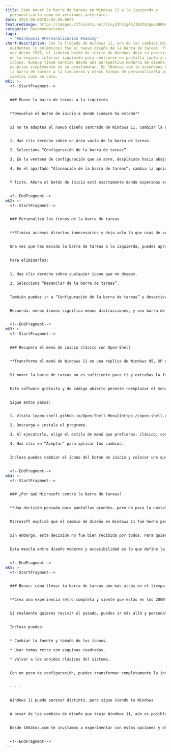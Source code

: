 ```yaml
---
title: Cómo mover la barra de tareas en Windows 11 a la izquierda y
  personalizarla como en versiones anteriores
date: 2025-06-06T03:03:59.087Z
featuredimage: https://images.ctfassets.net/lzny33ho1g45/3BdZG2gwvaNRNqwv3LXkfR/e5b44800476a7fc5e4a0266f435bc009/Windows.jpg?w=1520&fm=avif&q=31&fit=thumb&h=760
categoria: Recomendaciones
tags:
  - "#Windows11 #Personalización #Gaming"
short-description: Con la llegada de Windows 11, uno de los cambios más
  evidentes (y polémicos) fue el nuevo diseño de la barra de tareas. Por primera
  vez desde 1995, el icónico botón de inicio de Windows dejó su posición clásica
  en la esquina inferior izquierda para centrarse en pantalla junto a otros
  íconos. Aunque tiene sentido desde una perspectiva moderna de diseño, muchos
  usuarios simplemente no se acostumbran. En 10datos.com te enseñamos cómo mover
  la barra de tareas a la izquierda y otras formas de personalizarla para que te
  sientas como en casa.
mk1: >-
  <!--StartFragment-->


  ### Mueve la barra de tareas a la izquierda


  **Devuelve el botón de inicio a donde siempre ha estado**


  Si no te adaptas al nuevo diseño centrado de Windows 11, cambiar la alineación de la barra de tareas es muy sencillo. Con unos pocos clics puedes devolver el botón de inicio a su posición de toda la vida:


  1. Haz clic derecho sobre un área vacía de la barra de tareas.

  2. Selecciona “Configuración de la barra de tareas”.

  3. En la ventana de configuración que se abre, desplázate hacia abajo hasta encontrar “Comportamientos de la barra de tareas”.

  4. En el apartado “Alineación de la barra de tareas”, cambia la opción de “Centro” a “Izquierda”.


  Y listo. Ahora el botón de inicio está exactamente donde esperabas encontrarlo: en la esquina inferior izquierda. Este pequeño ajuste puede parecer menor, pero mejora considerablemente la experiencia para quienes llevan décadas usando Windows con el diseño clásico.


  <!--EndFragment-->
mk2: >-
  <!--StartFragment-->


  ### Personaliza los íconos de la barra de tareas


  **Elimina accesos directos innecesarios y deja solo lo que usas de verdad**


  Una vez que has movido la barra de tareas a la izquierda, puedes aprovechar para limpiarla de elementos que no necesitas. Windows 11 viene con varios iconos añadidos por defecto, como Widgets, Chat o Vista de tareas, que tal vez no usas.


  Para eliminarlos:


  1. Haz clic derecho sobre cualquier ícono que no desees.

  2. Selecciona “Desanclar de la barra de tareas”.


  También puedes ir a “Configuración de la barra de tareas” y desactivar secciones completas, como el panel de widgets o el botón de búsqueda. Así tendrás un escritorio más limpio, ágil y adaptado a tus necesidades.


  Recuerda: menos íconos significa menos distracciones, y una barra de tareas más eficiente.


  <!--EndFragment-->
mk3: >-
  <!--StartFragment-->


  ### Recupera el menú de inicio clásico con Open-Shell


  **Transforma el menú de Windows 11 en una réplica de Windows 95, XP o 7**


  Si mover la barra de tareas no es suficiente para ti y extrañas la funcionalidad y apariencia del menú de inicio clásico, existe una solución muy útil: **Open-Shell-Menu**.


  Este software gratuito y de código abierto permite reemplazar el menú moderno de Windows 11 con versiones más tradicionales. Así puedes tener un entorno que luzca como Windows XP o Windows 7, incluso con el viejo botón de inicio.


  Sigue estos pasos:


  1. Visita [open-shell.github.io/Open-Shell-Menu](https://open-shell.github.io/Open-Shell-Menu/).

  2. Descarga e instala el programa.

  3. Al ejecutarlo, elige el estilo de menú que prefieras: clásico, con dos columnas o estilo Windows 7.

  4. Haz clic en “Aceptar” para aplicar los cambios.


  Incluso puedes cambiar el ícono del botón de inicio y colocar uno que imite al de Windows 95. Con estos cambios, tu sistema Windows 11 se verá mucho más familiar y cómodo si vienes de versiones anteriores del sistema operativo.


  <!--EndFragment-->
mk4: >-
  <!--StartFragment-->


  ### ¿Por qué Microsoft centró la barra de tareas?


  **Una decisión pensada para pantallas grandes… pero no para la nostalgia**


  Microsoft explicó que el cambio de diseño en Windows 11 fue hecho pensando en las pantallas modernas, que suelen ser más anchas. Colocar el botón de inicio en el centro del escritorio hace que esté más cerca del campo visual natural del usuario, lo cual puede ser útil en monitores ultrapanorámicos o con resoluciones elevadas.


  Sin embargo, esta decisión no fue bien recibida por todos. Para quienes llevan años con el botón de inicio en la izquierda, moverlo al centro genera confusión, pérdida de productividad e incluso frustración. Por eso, la opción para volver a la alineación izquierda sigue disponible: es el término medio entre innovación y tradición.


  Esta mezcla entre diseño moderno y accesibilidad es lo que define la experiencia de Windows 11: visualmente nuevo, pero con opciones para quienes valoran lo clásico.


  <!--EndFragment-->
mk5: >-
  <!--StartFragment-->


  ### Bonus: cómo llevar tu barra de tareas aún más atrás en el tiempo


  **Crea una experiencia retro completa y siente que estás en los 2000**


  Si realmente quieres revivir el pasado, puedes ir más allá y personalizar toda la barra de tareas para que se vea como en Windows 95 o Windows XP. Además del menú clásico que ofrece Open-Shell, puedes usar herramientas como Classic Taskbar o StartIsBack (con versión para Windows 11) para ajustar la apariencia visual y el comportamiento del sistema.


  Incluso puedes:


  * Cambiar la fuente y tamaño de los íconos.

  * Usar temas retro con esquinas cuadradas.

  * Volver a los sonidos clásicos del sistema.


  Con un poco de configuración, puedes transformar completamente la interfaz de Windows 11 y hacer que luzca como un sistema del pasado… pero con la potencia del presente.


  - - -


  Windows 11 puede parecer distinto, pero sigue siendo tu Windows


  A pesar de los cambios de diseño que trajo Windows 11, aún es posible adaptarlo a tus gustos y hábitos. Ya sea moviendo la barra de tareas a la izquierda, limpiando los íconos innecesarios o restaurando el clásico menú de inicio, puedes tener una experiencia personalizada y nostálgica sin renunciar a las novedades.


  Desde 10datos.com te invitamos a experimentar con estas opciones y descubrir que no todo cambio es permanente. Con unos cuantos ajustes, puedes hacer que Windows 11 se sienta tan familiar como siempre… o incluso mejor.


  <!--EndFragment-->
---
```

